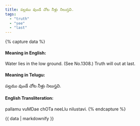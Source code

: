 ```yaml
---
title: పల్లము వుండే చోట నీళ్లు నిలుస్తవి.
tags:
  - "truth"
  - "see"
  - "last"
---
```


{% capture data %}
#### Meaning in English:
Water lies in the low ground.
(See No.1308.)
Truth will out at last.

#### Meaning in Telugu:
పల్లము వుండే చోట నీళ్లు నిలుస్తవి.

#### English Transliteration:
pallamu vuMDae chOTa neeLlu nilustavi.
{% endcapture %}

{{ data | markdownify }}

